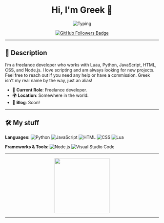 <h1 align="center">Hi, I'm Greek 👋</h1>

<p align="center">
  <img src="https://readme-typing-svg.herokuapp.com/?font=Poppins&weight=500&color=F7F7F7&center=true&lines=Self+taught+Programmer;Python;HTML;CSS;JavaScript;LuaU" alt="Typing">
</p>

<p align="center">
  <a href="https://github.com/cosponsor">
    <img src="https://img.shields.io/github/followers/cosponsor?label=Follow&style=social" alt="GitHub Followers Badge"/>
  </a>
</p>

---

## 🚀 Description

I’m a freelance developer who works with Luau, Python, JavaScript, HTML, CSS, and Node.js. I love scripting and am always looking for new projects. Feel free to reach out if you need any help or have a commission. Greek isn't my real name by the way, just an alias!

- 💼 **Current Role**: Freelance developer.
- 🌍 **Location**: Somewhere in the world.
- 📝 **Blog**: Soon!

---

## 🛠️ My stuff

**Languages:**
![Python](https://img.shields.io/badge/Python-3776AB?style=flat&logo=python&logoColor=white)
![JavaScript](https://img.shields.io/badge/JavaScript-F7DF1E?style=flat&logo=javascript&logoColor=black)
![HTML](https://img.shields.io/badge/HTML-E34F26?style=flat&logo=html5&logoColor=white)
![CSS](https://img.shields.io/badge/CSS-1572B6?style=flat&logo=css3&logoColor=white)
![Lua](https://img.shields.io/badge/Lua-2C2D72?style=flat&logo=lua&logoColor=white)

**Frameworks & Tools:**
![Node.js](https://img.shields.io/badge/Node.js-339933?style=flat&logo=nodedotjs&logoColor=white)
![Visual Studio Code](https://img.shields.io/badge/Visual%20Studio%20Code-007ACC?style=flat&logo=visual-studio-code&logoColor=white)

---


<p align="center">
  <img height="180em" src="https://github-readme-stats.vercel.app/api/top-langs/?username=cosponsor&layout=compact&hide_border=true&theme=transparent" />
</p>

---
